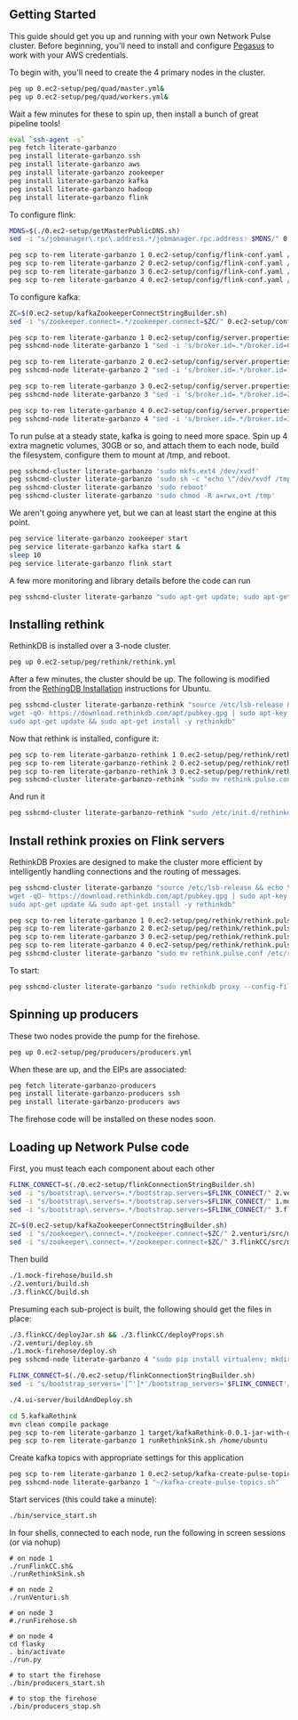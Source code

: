 ## Getting Started

This guide should get you up and running with your own Network Pulse
cluster. Before beginning, you'll need to install and configure
[Pegasus][pegasus] to work with your AWS credentials.

To begin with, you'll need to create the 4 primary nodes in the
cluster.

```bash
peg up 0.ec2-setup/peg/quad/master.yml&
peg up 0.ec2-setup/peg/quad/workers.yml&
```

Wait a few minutes for these to spin up, then install a bunch of great pipeline tools!

```bash
eval `ssh-agent -s`
peg fetch literate-garbanzo
peg install literate-garbanzo ssh
peg install literate-garbanzo aws
peg install literate-garbanzo zookeeper
peg install literate-garbanzo kafka
peg install literate-garbanzo hadoop
peg install literate-garbanzo flink
```

To configure flink:

```bash
MDNS=$(./0.ec2-setup/getMasterPublicDNS.sh)
sed -i "s/jobmanager\.rpc\.address.*/jobmanager.rpc.address: $MDNS/" 0.ec2-setup/config/flink-conf.yaml

peg scp to-rem literate-garbanzo 1 0.ec2-setup/config/flink-conf.yaml /usr/local/flink/conf/
peg scp to-rem literate-garbanzo 2 0.ec2-setup/config/flink-conf.yaml /usr/local/flink/conf/
peg scp to-rem literate-garbanzo 3 0.ec2-setup/config/flink-conf.yaml /usr/local/flink/conf/
peg scp to-rem literate-garbanzo 4 0.ec2-setup/config/flink-conf.yaml /usr/local/flink/conf/

```

To configure kafka:

```bash
ZC=$(0.ec2-setup/kafkaZookeeperConnectStringBuilder.sh)
sed -i "s/zookeeper.connect=.*/zookeeper.connect=$ZC/" 0.ec2-setup/config/server.properties

peg scp to-rem literate-garbanzo 1 0.ec2-setup/config/server.properties /usr/local/kafka/config/
peg sshcmd-node literate-garbanzo 1 "sed -i 's/broker.id=.*/broker.id=0/' /usr/local/kafka/config/server.properties"

peg scp to-rem literate-garbanzo 2 0.ec2-setup/config/server.properties /usr/local/kafka/config/
peg sshcmd-node literate-garbanzo 2 "sed -i 's/broker.id=.*/broker.id=1/' /usr/local/kafka/config/server.properties"

peg scp to-rem literate-garbanzo 3 0.ec2-setup/config/server.properties /usr/local/kafka/config/
peg sshcmd-node literate-garbanzo 3 "sed -i 's/broker.id=.*/broker.id=2/' /usr/local/kafka/config/server.properties"

peg scp to-rem literate-garbanzo 4 0.ec2-setup/config/server.properties /usr/local/kafka/config/
peg sshcmd-node literate-garbanzo 4 "sed -i 's/broker.id=.*/broker.id=3/' /usr/local/kafka/config/server.properties"
```

To run pulse at a steady state, kafka is going to need more space. Spin up 4 extra magnetic volumes, 30GB or so, and attach them to each node, build the filesystem, configure them to mount at /tmp, and reboot.

```bash
peg sshcmd-cluster literate-garbanzo 'sudo mkfs.ext4 /dev/xvdf'
peg sshcmd-cluster literate-garbanzo 'sudo sh -c "echo \"/dev/xvdf /tmp ext4 rw,noexec,nosuid,nodev,nofail,nobootwait,commet=cloudconfig 0 2\" >> /etc/fstab"'
peg sshcmd-cluster literate-garbanzo 'sudo reboot'
peg sshcmd-cluster literate-garbanzo 'sudo chmod -R a=rwx,o+t /tmp'
```


We aren't going anywhere yet, but we can at least start the engine at this point.

```bash
peg service literate-garbanzo zookeeper start
peg service literate-garbanzo kafka start &
sleep 10
peg service literate-garbanzo flink start
```


A few more monitoring and library details before the code can run

```bash
peg sshcmd-cluster literate-garbanzo "sudo apt-get update; sudo apt-get install -y nmon openjdk-8-jdk"
```


## Installing rethink

RethinkDB is installed over a 3-node cluster.

```bash
peg up 0.ec2-setup/peg/rethink/rethink.yml
```

After a few minutes, the cluster should be up. The following is
modified from the [RethingDB
Installation](https://rethinkdb.com/docs/install/ubuntu/) instructions
for Ubuntu.

```bash
peg sshcmd-cluster literate-garbanzo-rethink "source /etc/lsb-release && echo \"deb http://download.rethinkdb.com/apt \$DISTRIB_CODENAME main\" | sudo tee /etc/apt/sources.list.d/rethinkdb.list && \
wget -qO- https://download.rethinkdb.com/apt/pubkey.gpg | sudo apt-key add - && \
sudo apt-get update && sudo apt-get install -y rethinkdb"
```

Now that rethink is installed, configure it:

```bash
peg scp to-rem literate-garbanzo-rethink 1 0.ec2-setup/peg/rethink/rethink.pulse.conf /home/ubuntu/
peg scp to-rem literate-garbanzo-rethink 2 0.ec2-setup/peg/rethink/rethink.pulse.conf /home/ubuntu/
peg scp to-rem literate-garbanzo-rethink 3 0.ec2-setup/peg/rethink/rethink.pulse.conf /home/ubuntu/
peg sshcmd-cluster literate-garbanzo-rethink "sudo mv rethink.pulse.conf /etc/rethinkdb/instances.d/"
```

And run it

```bash
peg sshcmd-cluster literate-garbanzo-rethink "sudo /etc/init.d/rethinkdb start"
```


## Install rethink proxies on Flink servers

RethinkDB Proxies are designed to make the cluster more efficient by
intelligently handling connections and the routing of messages.

```bash
peg sshcmd-cluster literate-garbanzo "source /etc/lsb-release && echo \"deb http://download.rethinkdb.com/apt \$DISTRIB_CODENAME main\" | sudo tee /etc/apt/sources.list.d/rethinkdb.list && \
wget -qO- https://download.rethinkdb.com/apt/pubkey.gpg | sudo apt-key add - && \
sudo apt-get update && sudo apt-get install -y rethinkdb"
```

```bash
peg scp to-rem literate-garbanzo 1 0.ec2-setup/peg/rethink/rethink.pulse.conf /home/ubuntu/
peg scp to-rem literate-garbanzo 2 0.ec2-setup/peg/rethink/rethink.pulse.conf /home/ubuntu/
peg scp to-rem literate-garbanzo 3 0.ec2-setup/peg/rethink/rethink.pulse.conf /home/ubuntu/
peg scp to-rem literate-garbanzo 4 0.ec2-setup/peg/rethink/rethink.pulse.conf /home/ubuntu/
peg sshcmd-cluster literate-garbanzo "sudo mv rethink.pulse.conf /etc/rethinkdb/instances.d/"
```

To start:
```bash
peg sshcmd-cluster literate-garbanzo "sudo rethinkdb proxy --config-file /etc/rethinkdb/instances.d/rethink.pulse.conf --log-file /tmp/rethink.log &"
```


## Spinning up producers

These two nodes provide the pump for the firehose.

```bash
peg up 0.ec2-setup/peg/producers/producers.yml
```

When these are up, and the EIPs are associated:

```bash
peg fetch literate-garbanzo-producers
peg install literate-garbanzo-producers ssh
peg install literate-garbanzo-producers aws
```

The firehose code will be installed on these nodes soon.


## Loading up Network Pulse code

First, you must teach each component about each other

```bash
FLINK_CONNECT=$(./0.ec2-setup/flinkConnectionStringBuilder.sh)
sed -i "s/bootstrap\.servers=.*/bootstrap.servers=$FLINK_CONNECT/" 2.venturi/src/main/resources/kafka.properties
sed -i "s/bootstrap\.servers=.*/bootstrap.servers=$FLINK_CONNECT/" 1.mock-firehose/src/main/resources/kafka.properties
sed -i "s/bootstrap\.servers=.*/bootstrap.servers=$FLINK_CONNECT/" 3.flinkCC/src/main/resources/flink.properties

ZC=$(0.ec2-setup/kafkaZookeeperConnectStringBuilder.sh)
sed -i "s/zookeeper\.connect=.*/zookeeper.connect=$ZC/" 2.venturi/src/main/resources/kafka.properties
sed -i "s/zookeeper\.connect=.*/zookeeper.connect=$ZC/" 3.flinkCC/src/main/resources/flink.properties

```

Then build

```bash
./1.mock-firehose/build.sh
./2.venturi/build.sh
./3.flinkCC/build.sh
```

Presuming each sub-project is built, the following should get the files in place:

```bash
./3.flinkCC/deployJar.sh && ./3.flinkCC/deployProps.sh
./2.venturi/deploy.sh
./1.mock-firehose/deploy.sh
peg sshcmd-node literate-garbanzo 4 "sudo pip install virtualenv; mkdir ~/flasky; cd flasky; virtualenv ."

FLINK_CONNECT=$(./0.ec2-setup/flinkConnectionStringBuilder.sh)
sed -i "s/bootstrap_servers='[^']*'/bootstrap_servers='$FLINK_CONNECT'/" 4.ui-server/uiserver/__init__.py

./4.ui-server/buildAndDeploy.sh

cd 5.kafkaRethink
mvn clean compile package
peg scp to-rem literate-garbanzo 1 target/kafkaRethink-0.0.1-jar-with-dependencies.jar /home/ubuntu
peg scp to-rem literate-garbanzo 1 runRethinkSink.sh /home/ubuntu
```

Create kafka topics with appropriate settings for this application

```bash
peg scp to-rem literate-garbanzo 1 0.ec2-setup/kafka-create-pulse-topics.sh /home/ubuntu/
peg sshcmd-node literate-garbanzo 1 "~/kafka-create-pulse-topics.sh"

```

Start services (this could take a minute):

```bash
./bin/service_start.sh
```

In four shells, connected to each node, run the following in screen sessions (or via nohup)
```
# on node 1
./runFlinkCC.sh&
./runRethinkSink.sh

# on node 2
./runVenturi.sh

# on node 3
#./runFirehose.sh

# on node 4
cd flasky
. bin/activate
./run.py

# to start the firehose
./bin/producers_start.sh

# to stop the firehose
./bin/producers_stop.sh
```


[pegasus]: https://github.com/insightdatascience/pegasus
